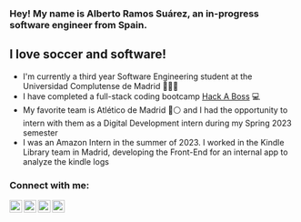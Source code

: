 ### Hey! My name is Alberto Ramos Suárez, an in-progress software engineer from Spain.

## I love soccer and software!
- I'm currently a third year Software Engineering student at the Universidad Complutense de Madrid 📖👨‍💻
- I have completed a full-stack coding bootcamp [Hack A Boss][HackaBoss] 💻
- My favorite team is Atlético de Madrid 🔴⚪️ and I had the opportunity to intern with them as a Digital Development intern during my Spring 2023 semester
- I was an Amazon Intern in the summer of 2023. I worked in the Kindle Library team in Madrid, developing the Front-End for an internal app to analyze the kindle logs

### Connect with me:

[<img align="left" alt="linkedinAlberto" width="22px" src="https://img.icons8.com/color/344/linkedin-circled--v1.png"/>][linkedin]
[<img align="left" alt="linkedinAlberto" width="22px" src="https://img.icons8.com/fluency/344/instagram-new.png"/>][instagram]
[<img align="left" alt="linkedinAlberto" width="22px" src="https://img.icons8.com/color/344/twitter--v1.png"/>][twitter]
[<img align="left" alt="linkedinAlberto" width="22px" src="https://img.icons8.com/fluency/344/gmail-new.png"/>][gmail]



[HackaBoss]: https://hackaboss.com/
[linkedin]: https://www.linkedin.com/in/alberto-ramos-su%C3%A1rez-6212161a6/
[instagram]: https://www.instagram.com/alber_rs6/?hl=es
[twitter]: https://twitter.com/alber_rs6
[gmail]: https://mailto:bertoramos2001@gmail.com
